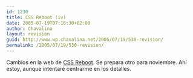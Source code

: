 ```yaml
---
id: 1230
title: CSS Reboot (iv)
date: 2005-07-19T07:16:30+02:00
author: Chavalina
layout: revision
guid: http://www.wp.chavalina.net/2005/07/19/530-revision/
permalink: /2005/07/19/530-revision/
---
```

Cambios en la web de <a href="http://www.cssreboot.com/" target="_blank">CSS Reboot</a>. Se prepara otro para noviembre. Ah&iacute; estoy, aunque intentaré centrarme en los detalles.